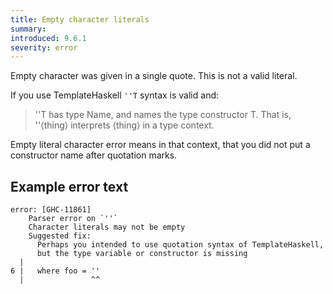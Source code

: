 ```yaml
---
title: Empty character literals
summary: 
introduced: 9.6.1
severity: error
---
```


Empty character was given in a single quote. This is not a valid literal.

If you use TemplateHaskell `''T` syntax is valid and:
> ''T has type Name, and names the type constructor T. That is, ''⟨thing⟩ interprets ⟨thing⟩ in a type context.

Empty literal character error means in that context, that you did not put a constructor name after quotation marks.

## Example error text

```
error: [GHC-11861]
    Parser error on `''`
    Character literals may not be empty
    Suggested fix:
      Perhaps you intended to use quotation syntax of TemplateHaskell,
      but the type variable or constructor is missing
  |
6 |   where foo = ''
  |               ^^
  ```

